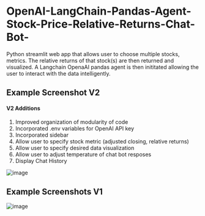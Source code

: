 # OpenAI-LangChain-Pandas-Agent-Stock-Price-Relative-Returns-Chat-Bot-
Python streamlit web app that allows user to choose multiple stocks, metrics. The relative returns of that stock(s) are then returned and visualized. A Langchain OpenaAI pandas agent is then inititated allowing the user to interact with the data intelligently.

## Example Screenshot V2
#### V2 Additions
1. Improved organization of modularity of code
2. Incorporated .env variables for OpenAI API key
3. Incorporated sidebar
4. Allow user to specify stock metric (adjusted closing, relative returns)
5. Allow user to specify desired data visualization
6. Allow user to adjust temperature of chat bot resposes
7. Display Chat History

![image](https://github.com/petermartens98/OpenAI-LangChain-Pandas-Agent-Stock-Price-Relative-Returns-Chat-Bot-/assets/87671757/e7b1af33-b44d-4bd1-8066-dd55a27849e1)

## Example Screenshots V1
![image](https://github.com/petermartens98/OpenAI-LangChain-Pandas-Agent-Stock-Price-Relative-Returns-Chat-Bot-/assets/87671757/f395ff38-93c8-4a29-9aba-d015858682b4)

